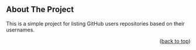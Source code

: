 <!-- ABOUT THE PROJECT -->
## About The Project

This is a simple project for listing GitHub users repositories based on their usernames.

<p align="right">(<a href="#readme-top">back to top</a>)</p>